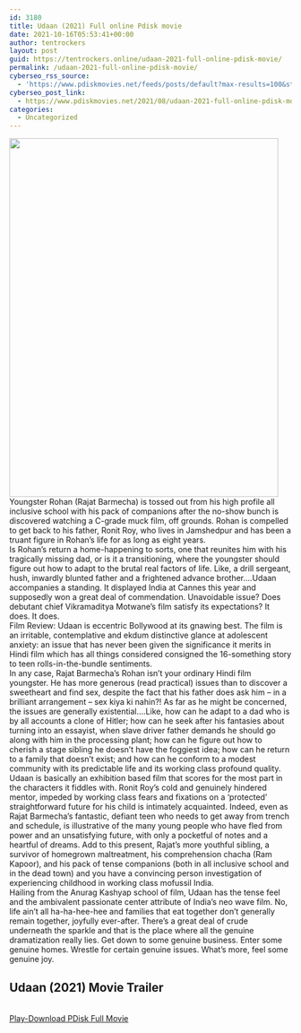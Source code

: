```yaml
---
id: 3180
title: Udaan (2021) Full online Pdisk movie
date: 2021-10-16T05:53:41+00:00
author: tentrockers
layout: post
guid: https://tentrockers.online/udaan-2021-full-online-pdisk-movie/
permalink: /udaan-2021-full-online-pdisk-movie/
cyberseo_rss_source:
  - 'https://www.pdiskmovies.net/feeds/posts/default?max-results=100&start-index=1001'
cyberseo_post_link:
  - https://www.pdiskmovies.net/2021/08/udaan-2021-full-online-pdisk-movie.html
categories:
  - Uncategorized
---
```

<div class="separator">
  <a href="https://1.bp.blogspot.com/-s5I1hLOzCwQ/YRkgxlY2JwI/AAAAAAAAANU/FvCRU343eoQbuKVN5LkU_PMkRTgxSqgLwCLcBGAsYHQ/s2048/Udaan%2B%25282021%2529%2BFull%2Bonline%2BPdisk%2Bmovie.jpg" imageanchor="1"><img loading="lazy" border="0" data-original-height="2048" data-original-width="1536" height="640" src="https://1.bp.blogspot.com/-s5I1hLOzCwQ/YRkgxlY2JwI/AAAAAAAAANU/FvCRU343eoQbuKVN5LkU_PMkRTgxSqgLwCLcBGAsYHQ/w480-h640/Udaan%2B%25282021%2529%2BFull%2Bonline%2BPdisk%2Bmovie.jpg" width="480" /></a>
</div>

<div>
  <div>
    <span>Youngster Rohan (Rajat Barmecha) is tossed out from his high profile all inclusive school with his pack of companions after the no-show bunch is discovered watching a C-grade muck film, off grounds. Rohan is compelled to get back to his father, Ronit Roy, who lives in Jamshedpur and has been a truant figure in Rohan&#8217;s life for as long as eight years.&nbsp;</span>
  </div>
  
  <div>
    <span>Is Rohan&#8217;s return a home-happening to sorts, one that reunites him with his tragically missing dad, or is it a transitioning, where the youngster should figure out how to adapt to the brutal real factors of life. Like, a drill sergeant, hush, inwardly blunted father and a frightened advance brother&#8230;.Udaan accompanies a standing. It displayed India at Cannes this year and supposedly won a great deal of commendation. Unavoidable issue? Does debutant chief Vikramaditya Motwane&#8217;s film satisfy its expectations? It does. It does.&nbsp;</span>
  </div>
  
  <div>
    <span>Film Review: Udaan is eccentric Bollywood at its gnawing best. The film is an irritable, contemplative and ekdum distinctive glance at adolescent anxiety: an issue that has never been given the significance it merits in Hindi film which has all things considered consigned the 16-something story to teen rolls-in-the-bundle sentiments.&nbsp;</span>
  </div>
  
  <div>
    <span>In any case, Rajat Barmecha&#8217;s Rohan isn&#8217;t your ordinary Hindi film youngster. He has more generous (read practical) issues than to discover a sweetheart and find sex, despite the fact that his father does ask him &#8211; in a brilliant arrangement &#8211; sex kiya ki nahin?! As far as he might be concerned, the issues are generally existential&#8230;.Like, how can he adapt to a dad who is by all accounts a clone of Hitler; how can he seek after his fantasies about turning into an essayist, when slave driver father demands he should go along with him in the processing plant; how can he figure out how to cherish a stage sibling he doesn&#8217;t have the foggiest idea; how can he return to a family that doesn&#8217;t exist; and how can he conform to a modest community with its predictable life and its working class profound quality.&nbsp;</span>
  </div>
  
  <div>
    <span>Udaan is basically an exhibition based film that scores for the most part in the characters it fiddles with. Ronit Roy&#8217;s cold and genuinely hindered mentor, impeded by working class fears and fixations on a &#8216;protected&#8217; straightforward future for his child is intimately acquainted. Indeed, even as Rajat Barmecha&#8217;s fantastic, defiant teen who needs to get away from trench and schedule, is illustrative of the many young people who have fled from power and an unsatisfying future, with only a pocketful of notes and a heartful of dreams. Add to this present, Rajat&#8217;s more youthful sibling, a survivor of homegrown maltreatment, his comprehension chacha (Ram Kapoor), and his pack of tense companions (both in all inclusive school and in the dead town) and you have a convincing person investigation of experiencing childhood in working class mofussil India.&nbsp;</span>
  </div>
  
  <div>
    <span>Hailing from the Anurag Kashyap school of film, Udaan has the tense feel and the ambivalent passionate center attribute of India&#8217;s neo wave film. No, life ain&#8217;t all ha-ha-hee-hee and families that eat together don&#8217;t generally remain together, joyfully ever-after. There&#8217;s a great deal of crude underneath the sparkle and that is the place where all the genuine dramatization really lies. Get down to some genuine business. Enter some genuine homes. Wrestle for certain genuine issues. What&#8217;s more, feel some genuine joy.</span>
  </div>
</div>

<div>
  <h2>
    <span>Udaan&nbsp;(2021)&nbsp;Movie Trailer</span>
  </h2>
</div>

  
<a href="https://kofilink.com/1/bnYyaW5kMDAwcm1t?dn=1" onclick="window.open('https://kofilink.com/1/bnYyaW5kMDAwcm1t?dn=1','popup','width=600,height=600'); return false;" target="popup" rel="noopener"><br /> Play-Download PDisk Full Movie<br /> </a>